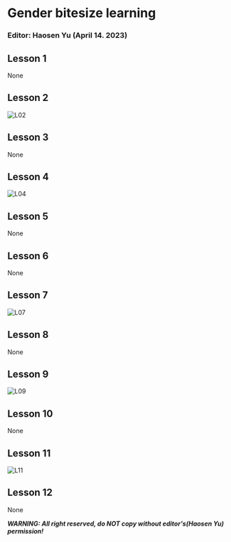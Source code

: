 # Gender bitesize learning

### Editor: Haosen Yu (April 14. 2023)

## Lesson 1

None

## Lesson 2

![L02](./img/L02.jpg)

## Lesson 3

None

## Lesson 4

![L04](./img/L04.jpg)

## Lesson 5

None

## Lesson 6

None

## Lesson 7

![L07](./img/L07.jpg)

## Lesson 8

None

## Lesson 9

![L09](./img/L09.jpg)

## Lesson 10

None

## Lesson 11

![L11](./img/L11.jpg)

## Lesson 12

None



***WARNING: All right reserved, do NOT copy without editor's(Haosen Yu) permission!***